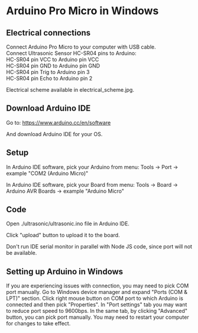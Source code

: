 # Arduino Pro Micro in Windows

## Electrical connections

Connect Arduino Pro Micro to your computer with USB cable.<br>
Connect Ultrasonic Sensor HC-SR04 pins to Arduino:<br>
HC-SR04 pin VCC to Arduino pin VCC<br>
HC-SR04 pin GND to Arduino pin GND<br>
HC-SR04 pin Trig to Arduino pin 3<br>
HC-SR04 pin Echo to Arduino pin 2<br>

Electrical scheme available in electrical_scheme.jpg.

## Download Arduino IDE

Go to:
https://www.arduino.cc/en/software

And download Arduino IDE for your OS.

## Setup

In Arduino IDE software, pick your Arduino from menu: Tools -> Port -> example "COM2 (Arduino Micro)"

In Arduino IDE software, pick your Board from menu: Tools -> Board -> Arduino AVR Boards -> example "Arduino Micro"

## Code

Open ./ultrasonic/ultrasonic.ino file in Arduino IDE.

Click "upload" button to upload it to the board.

Don't run IDE serial monitor in parallel with Node JS code, since port will not be available.

## Setting up Arduino in Windows

If you are experiencing issues with connection, you may need to pick COM port manually. Go to Windows device manager and expand "Ports (COM & LPT)" section. Click right mouse button on COM port to which Arduino is connected and then pick "Properties". In "Port settings" tab you may want to reduce port speed to 9600bps. In the same tab, by clicking "Advanced" button, you can pick port manually. You may need to restart your computer for changes to take effect.